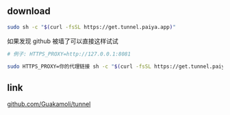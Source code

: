 ## download

```bash
sudo sh -c "$(curl -fsSL https://get.tunnel.paiya.app)"
```

如果发现 github 被墙了可以直接这样试试

```bash
# 例子: HTTPS_PROXY=http://127.0.0.1:8081

sudo HTTPS_PROXY=你的代理链接 sh -c "$(curl -fsSL https://get.tunnel.paiya.app)"
```

## link

[github.com/Guakamoli/tunnel](https://github.com/Guakamoli/tunnel)
